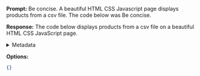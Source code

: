 **Prompt:**
Be concise. A beautiful HTML CSS Javascript page displays products from a csv file. The code below was  Be concise.


**Response:**
The code below displays products from a csv file on a beautiful HTML CSS JavaScript page.

<details><summary>Metadata</summary>

- Duration: 1202 ms
- Datetime: 2023-09-09T18:14:43.475603
- Model: gpt-3.5-turbo-0613

</details>

**Options:**
```json
{}
```

